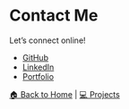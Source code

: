 
# Contact Me

Let’s connect online!

- [GitHub](https://github.com/ShalluCa10)
-  [LinkedIn](https://www.linkedin.com/in/shallu-sameera-aa5b85280/)
- [ Portfolio](https://yourportfolio.link)

[🏠 Back to Home](./index.md) | [💻 Projects](./projects.md)

